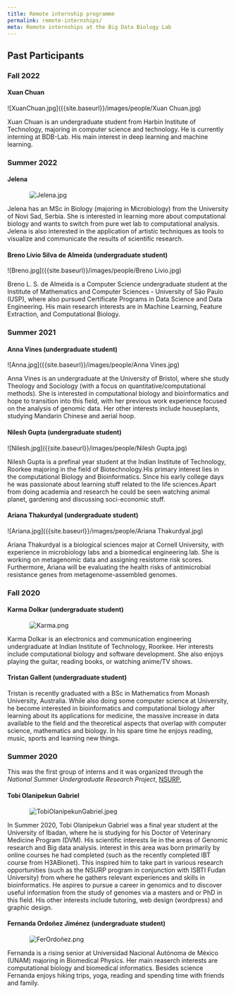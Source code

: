 ```yaml
---
title: Remote internship programme
permalink: remote-internships/
meta: Remote internships at the Big Data Biology Lab
---
```


<style>
img {
    max-height: 20rem;
    border-radius: 10%;
    margin-left: 10%;
}
</style>

## Past Participants

### Fall 2022


#### Xuan Chuan
![XuanChuan.jpg]({{site.baseurl}}/images/people/Xuan Chuan.jpg)

Xuan Chuan is an undergraduate student from Harbin Institute of Technology, 
majoring in computer science and technology. He is currently interning at BDB-Lab.
His main interest in deep learning and machine learning.

### Summer 2022


#### Jelena

![Jelena.jpg]({{site.baseurl}}/images/people/Jelena.jpg)

Jelena has an MSc in Biology (majoring in Microbiology) from the University of Novi Sad, Serbia. She is interested in learning more about computational biology and wants to switch from pure wet lab to computational analysis. Jelena is also interested in the application of artistic techniques as tools to visualize and communicate the results of scientific research.

#### Breno Lívio Silva de Almeida (undergraduate student)

![Breno.jpg]({{site.baseurl}}/images/people/Breno Livio.jpg)

Breno L. S. de Almeida is a Computer Science undergraduate student at the Institute of Mathematics and Computer Sciences - University of São Paulo (USP), where also pursued Certificate Programs in Data Science and Data Engineering. His main research interests are in Machine Learning, Feature Extraction, and Computational Biology.

### Summer 2021


#### Anna Vines (undergraduate student)

![Anna.jpg]({{site.baseurl}}/images/people/Anna Vines.jpg)

Anna Vines is an undergraduate at the University of Bristol, where she study 
Theology and Sociology  (with a focus on quantitative/computational methods). 
She is interested in computational biology and bioinformatics and hope to transition 
into this field, with her previous work experience focused on the analysis of genomic 
data. Her other interests include houseplants, studying Mandarin Chinese and aerial hoop.

#### Nilesh Gupta (undergraduate student)

![Nilesh.jpg]({{site.baseurl}}/images/people/Nilesh Gupta.jpg)

Nilesh Gupta is a prefinal year student at the Indian Institute of Technology, 
Roorkee majoring in the field of Biotechnology.His primary interest lies in the 
computational Biology and Bioinformatics. Since his early college days he was 
passionate about learning stuff related to the life sciences.Apart from doing 
academia and research he could be seen watching animal planet, gardening and 
discussing soci-economic stuff.

#### Ariana Thakurdyal (undergraduate student)

![Ariana.jpg]({{site.baseurl}}/images/people/Ariana Thakurdyal.jpg)

Ariana Thakurdyal is a biological sciences major at Cornell University, with 
experience in microbiology labs and a biomedical engineering lab. She is working 
on metagenomic data and assigning resistome risk scores. Furthermore, Ariana will 
be evaluating the health risks of antimicrobial resistance genes from 
metagenome-assembled genomes.

### Fall 2020

#### Karma Dolkar (undergraduate student)

![Karma.png]({{site.baseurl}}/images/people/KarmaDolkar.png)

Karma Dolkar is an electronics and communication engineering undergraduate at
Indian Institute of Technology, Roorkee. Her interests include computational
biology and software development. She also enjoys playing the guitar, reading
books, or watching anime/TV shows.

#### Tristan Gallent (undergraduate student)

Tristan is recently graduated with a BSc in Mathematics from Monash University,
Australia. While also doing some computer science at University, he become
interested in bioinformatics and computational biology after learning about its
applications for medicine, the massive increase in data available to the field
and the theoretical aspects that overlap with computer science, mathematics and
biology. In his spare time he enjoys reading, music, sports and learning new
things.


### Summer 2020

This was the first group of interns and it was organized through the _National
Summer Undergraduate Research Project_, [NSURP](https://nsurp.org/),

#### Tobi Olanipekun Gabriel

![TobiOlanipekunGabriel.jpeg]({{site.baseurl}}/images/people/TobiOlanipekunGabriel.jpeg)

In Summer 2020, Tobi Olanipekun Gabriel was a final year student at the
University of Ibadan, where he is studying for his Doctor of Veterinary
Medicine Program (DVM). His scientific interests lie in the areas of Genomic
research and Big data analysis. interest in this area was born primarily by
online courses he had completed (such as the recently completed IBT course from
H3ABionet). This inspired him to take part in various research opportunities
(such as the NSURP program in conjunction with ISBTI Fudan University) from
where he gathers relevant experiences and skills in bioinformatics. He aspires
to pursue a career in genomics and to discover useful information from the
study of genomes via a masters and or PhD in this field. His other interests
include tutoring, web design (wordpress) and graphic design.


#### Fernanda Ordoñez Jiménez (undergraduate student)

![FerOrdoñez.png]({{site.baseurl}}/images/people/FerOrdoñez.png)

Fernanda is a rising senior at Universidad Nacional Autónoma de México (UNAM)
majoring in Biomedical Physics. Her main reaserch interests are computational
biology and biomedical informatics. Besides science Fernanda enjoys hiking
trips, yoga, reading and spending time with friends and family.

